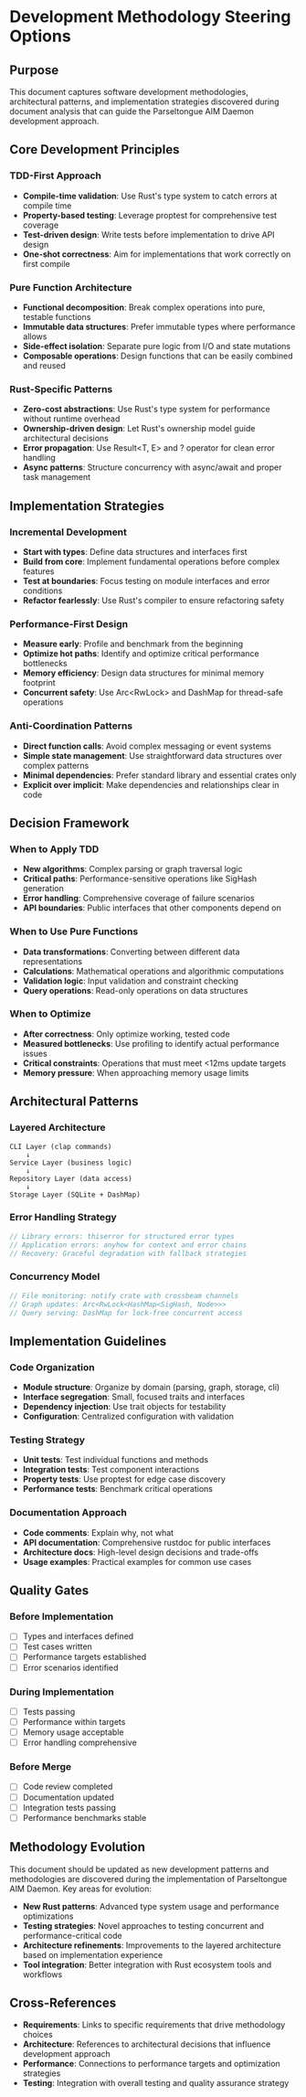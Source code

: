# Development Methodology Steering Options

## Purpose
This document captures software development methodologies, architectural patterns, and implementation strategies discovered during document analysis that can guide the Parseltongue AIM Daemon development approach.

## Core Development Principles

### TDD-First Approach
- **Compile-time validation**: Use Rust's type system to catch errors at compile time
- **Property-based testing**: Leverage proptest for comprehensive test coverage
- **Test-driven design**: Write tests before implementation to drive API design
- **One-shot correctness**: Aim for implementations that work correctly on first compile

### Pure Function Architecture
- **Functional decomposition**: Break complex operations into pure, testable functions
- **Immutable data structures**: Prefer immutable types where performance allows
- **Side-effect isolation**: Separate pure logic from I/O and state mutations
- **Composable operations**: Design functions that can be easily combined and reused

### Rust-Specific Patterns
- **Zero-cost abstractions**: Use Rust's type system for performance without runtime overhead
- **Ownership-driven design**: Let Rust's ownership model guide architectural decisions
- **Error propagation**: Use Result<T, E> and ? operator for clean error handling
- **Async patterns**: Structure concurrency with async/await and proper task management

## Implementation Strategies

### Incremental Development
- **Start with types**: Define data structures and interfaces first
- **Build from core**: Implement fundamental operations before complex features
- **Test at boundaries**: Focus testing on module interfaces and error conditions
- **Refactor fearlessly**: Use Rust's compiler to ensure refactoring safety

### Performance-First Design
- **Measure early**: Profile and benchmark from the beginning
- **Optimize hot paths**: Identify and optimize critical performance bottlenecks
- **Memory efficiency**: Design data structures for minimal memory footprint
- **Concurrent safety**: Use Arc<RwLock<T>> and DashMap for thread-safe operations

### Anti-Coordination Patterns
- **Direct function calls**: Avoid complex messaging or event systems
- **Simple state management**: Use straightforward data structures over complex patterns
- **Minimal dependencies**: Prefer standard library and essential crates only
- **Explicit over implicit**: Make dependencies and relationships clear in code

## Decision Framework

### When to Apply TDD
- **New algorithms**: Complex parsing or graph traversal logic
- **Critical paths**: Performance-sensitive operations like SigHash generation
- **Error handling**: Comprehensive coverage of failure scenarios
- **API boundaries**: Public interfaces that other components depend on

### When to Use Pure Functions
- **Data transformations**: Converting between different data representations
- **Calculations**: Mathematical operations and algorithmic computations
- **Validation logic**: Input validation and constraint checking
- **Query operations**: Read-only operations on data structures

### When to Optimize
- **After correctness**: Only optimize working, tested code
- **Measured bottlenecks**: Use profiling to identify actual performance issues
- **Critical constraints**: Operations that must meet <12ms update targets
- **Memory pressure**: When approaching memory usage limits

## Architectural Patterns

### Layered Architecture
```
CLI Layer (clap commands)
    ↓
Service Layer (business logic)
    ↓
Repository Layer (data access)
    ↓
Storage Layer (SQLite + DashMap)
```

### Error Handling Strategy
```rust
// Library errors: thiserror for structured error types
// Application errors: anyhow for context and error chains
// Recovery: Graceful degradation with fallback strategies
```

### Concurrency Model
```rust
// File monitoring: notify crate with crossbeam channels
// Graph updates: Arc<RwLock<HashMap<SigHash, Node>>>
// Query serving: DashMap for lock-free concurrent access
```

## Implementation Guidelines

### Code Organization
- **Module structure**: Organize by domain (parsing, graph, storage, cli)
- **Interface segregation**: Small, focused traits and interfaces
- **Dependency injection**: Use trait objects for testability
- **Configuration**: Centralized configuration with validation

### Testing Strategy
- **Unit tests**: Test individual functions and methods
- **Integration tests**: Test component interactions
- **Property tests**: Use proptest for edge case discovery
- **Performance tests**: Benchmark critical operations

### Documentation Approach
- **Code comments**: Explain why, not what
- **API documentation**: Comprehensive rustdoc for public interfaces
- **Architecture docs**: High-level design decisions and trade-offs
- **Usage examples**: Practical examples for common use cases

## Quality Gates

### Before Implementation
- [ ] Types and interfaces defined
- [ ] Test cases written
- [ ] Performance targets established
- [ ] Error scenarios identified

### During Implementation
- [ ] Tests passing
- [ ] Performance within targets
- [ ] Memory usage acceptable
- [ ] Error handling comprehensive

### Before Merge
- [ ] Code review completed
- [ ] Documentation updated
- [ ] Integration tests passing
- [ ] Performance benchmarks stable

## Methodology Evolution

This document should be updated as new development patterns and methodologies are discovered during the implementation of Parseltongue AIM Daemon. Key areas for evolution:

- **New Rust patterns**: Advanced type system usage and performance optimizations
- **Testing strategies**: Novel approaches to testing concurrent and performance-critical code
- **Architecture refinements**: Improvements to the layered architecture based on implementation experience
- **Tool integration**: Better integration with Rust ecosystem tools and workflows

## Cross-References

- **Requirements**: Links to specific requirements that drive methodology choices
- **Architecture**: References to architectural decisions that influence development approach
- **Performance**: Connections to performance targets and optimization strategies
- **Testing**: Integration with overall testing and quality assurance strategy